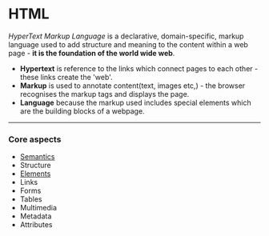 # HTML

_HyperText Markup Language_ is a declarative, domain-specific, markup language used to add structure and meaning to the content within a web page - **it is the foundation of the world wide web**.

- **Hypertext** is reference to the links which connect pages to each other - these links create the 'web'.
- **Markup** is used to annotate content(text, images etc,) - the browser recognises the markup tags and displays the page.
- **Language** because the markup used includes special elements which are the building blocks of a webpage.

---

### Core aspects

- [Semantics](semantics)
- Structure
- [Elements](elements)
- Links
- Forms
- Tables
- Multimedia
- Metadata
- Attributes
